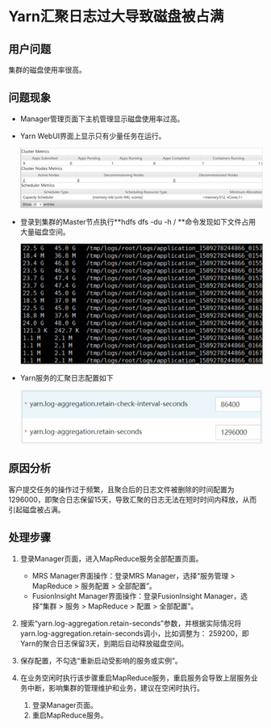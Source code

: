 # Yarn汇聚日志过大导致磁盘被占满<a name="mrs_03_0230"></a>

## 用户问题<a name="section18305143583116"></a>

集群的磁盘使用率很高。

## 问题现象<a name="section117424454313"></a>

-   Manager管理页面下主机管理显示磁盘使用率过高。
-   Yarn WebUI界面上显示只有少量任务在运行。

    ![](figures/zh-cn_image_0264281622.png)

-   登录到集群的Master节点执行**hdfs dfs -du -h / **命令发现如下文件占用大量磁盘空间。

    ![](figures/zh-cn_image_0264281644.png)

-   Yarn服务的汇聚日志配置如下

    ![](figures/zh-cn_image_0264281682.jpg)


## 原因分析<a name="section1237061220324"></a>

客户提交任务的操作过于频繁，且聚合后的日志文件被删除的时间配置为1296000，即聚合日志保留15天，导致汇聚的日志无法在短时时间内释放，从而引起磁盘被占满。

## 处理步骤<a name="section11365635122812"></a>

1.  登录Manager页面，进入MapReduce服务全部配置页面。
    -   MRS Manager界面操作：登录MRS Manager，选择“服务管理 \> MapReduce \> 服务配置 \> 全部配置”。
    -   FusionInsight Manager界面操作：登录FusionInsight Manager，选择“集群 \> 服务 \> MapReduce \> 配置 \> 全部配置”。

2.  搜索“yarn.log-aggregation.retain-seconds”参数，并根据实际情况将yarn.log-aggregation.retain-seconds调小，比如调整为： 259200，即Yarn的聚合日志保留3天，到期后自动释放磁盘空间。
3.  保存配置，不勾选“重新启动受影响的服务或实例”。
4.  在业务空闲时执行该步骤重启MapReduce服务，重启服务会导致上层服务业务中断，影响集群的管理维护和业务，建议在空闲时执行。
    1.  登录Manager页面。
    2.  重启MapReduce服务。


